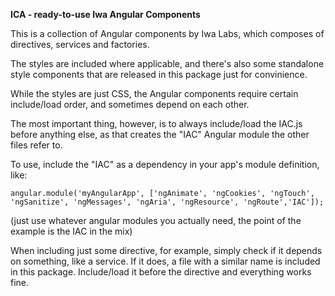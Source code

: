 **ICA - ready-to-use Iwa Angular Components**

This is a collection of Angular components by Iwa Labs, which composes of directives, services and factories.

The styles are included where applicable, and there's also some standalone style components that are released in this package just for convinience.

While the styles are just CSS, the Angular components require certain include/load order, and sometimes depend on each other.

The most important thing, however, is to always include/load the IAC.js before anything else, as that creates the "IAC" Angular module the other files refer to. 

To use, include the "IAC" as a dependency in your app's module definition, like:

`angular.module('myAngularApp', ['ngAnimate', 'ngCookies', 'ngTouch', 'ngSanitize', 'ngMessages', 'ngAria', 'ngResource', 'ngRoute','IAC']);
`

(just use whatever angular modules you actually need, the point of the example is the IAC in the mix)



When including just some directive, for example, simply check if it depends on something, like a service. If it does, a file with a similar name is included in this package. Include/load it before the directive and everything works fine.

